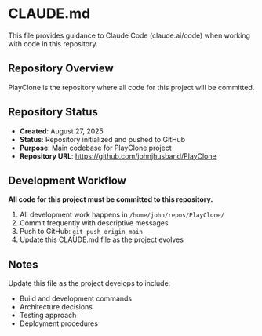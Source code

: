 # CLAUDE.md

This file provides guidance to Claude Code (claude.ai/code) when working with code in this repository.

## Repository Overview

PlayClone is the repository where all code for this project will be committed.

## Repository Status

- **Created**: August 27, 2025
- **Status**: Repository initialized and pushed to GitHub
- **Purpose**: Main codebase for PlayClone project
- **Repository URL**: https://github.com/johnjhusband/PlayClone

## Development Workflow

**All code for this project must be committed to this repository.**

1. All development work happens in `/home/john/repos/PlayClone/`
2. Commit frequently with descriptive messages
3. Push to GitHub: `git push origin main`
4. Update this CLAUDE.md file as the project evolves

## Notes

Update this file as the project develops to include:
- Build and development commands
- Architecture decisions
- Testing approach
- Deployment procedures